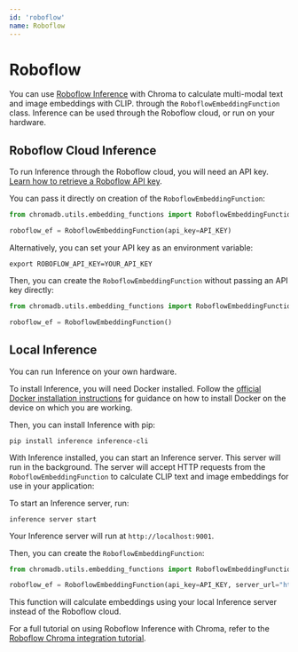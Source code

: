 ```yaml
---
id: 'roboflow'
name: Roboflow
---
```


# Roboflow

You can use [Roboflow Inference](https://inference.roboflow.com) with Chroma to calculate multi-modal text and image embeddings with CLIP. through the `RoboflowEmbeddingFunction` class. Inference can be used through the Roboflow cloud, or run on your hardware.

## Roboflow Cloud Inference

To run Inference through the Roboflow cloud, you will need an API key. [Learn how to retrieve a Roboflow API key](https://docs.roboflow.com/api-reference/authentication#retrieve-an-api-key).

You can pass it directly on creation of the `RoboflowEmbeddingFunction`:

```python
from chromadb.utils.embedding_functions import RoboflowEmbeddingFunction

roboflow_ef = RoboflowEmbeddingFunction(api_key=API_KEY)
```

Alternatively, you can set your API key as an environment variable:

```terminal
export ROBOFLOW_API_KEY=YOUR_API_KEY
```

Then, you can create the `RoboflowEmbeddingFunction` without passing an API key directly:

```python
from chromadb.utils.embedding_functions import RoboflowEmbeddingFunction

roboflow_ef = RoboflowEmbeddingFunction()
```

## Local Inference

You can run Inference on your own hardware.

To install Inference, you will need Docker installed. Follow the [official Docker installation instructions](https://docs.docker.com/engine/install/) for guidance on how to install Docker on the device on which you are working.

Then, you can install Inference with pip:

```terminal
pip install inference inference-cli
```

With Inference installed, you can start an Inference server. This server will run in the background. The server will accept HTTP requests from the `RoboflowEmbeddingFunction` to calculate CLIP text and image embeddings for use in your application:

To start an Inference server, run:

```terminal
inference server start
```

Your Inference server will run at `http://localhost:9001`.

Then, you can create the `RoboflowEmbeddingFunction`:

```python
from chromadb.utils.embedding_functions import RoboflowEmbeddingFunction

roboflow_ef = RoboflowEmbeddingFunction(api_key=API_KEY, server_url="http://localhost:9001")
```

This function will calculate embeddings using your local Inference server instead of the Roboflow cloud.

For a full tutorial on using Roboflow Inference with Chroma, refer to the [Roboflow Chroma integration tutorial](https://github.com/chroma-core/chroma/blob/main/examples/use_with/roboflow/embeddings.ipynb).
